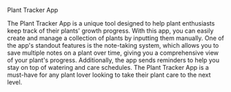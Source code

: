 Plant Tracker App

The Plant Tracker App is a unique tool designed to help plant enthusiasts keep track of their plants' growth progress. With this app, you can easily create and manage a collection of plants by inputting them manually. One of the app's standout features is the note-taking system, which allows you to save multiple notes on a plant over time, giving you a comprehensive view of your plant's progress. Additionally, the app sends reminders to help you stay on top of watering and care schedules. The Plant Tracker App is a must-have for any plant lover looking to take their plant care to the next level.
